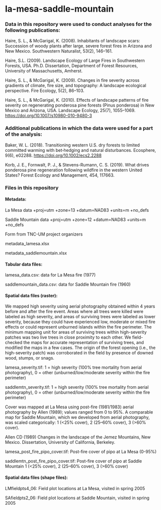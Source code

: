 # la-mesa-saddle-mountain

### Data in this repository were used to conduct analyses for the following publications:

Haire, S. L., & McGarigal, K. (2008). Inhabitants of landscape scars: Succession of woody plants after large, severe forest fires in Arizona and New Mexico. Southwestern Naturalist, 53(2), 146–161.

Haire, S.L. (2009). Landscape Ecology of Large Fires in Southwestern Forests, USA. Ph.D. Dissertation, Department of Forest Resources, University of Massachusetts, Amherst.

Haire, S. L., & McGarigal, K. (2009). Changes in fire severity across gradients of climate, fire size, and topography: A landscape ecological perspective. Fire Ecology, 5(2), 86–103.

Haire, S. L., & McGarigal, K. (2010). Effects of landscape patterns of fire severity on regenerating ponderosa pine forests (Pinus ponderosa) in New Mexico and Arizona, USA. Landscape Ecology, 25(7), 1055–1069. https://doi.org/10.1007/s10980-010-9480-3

### Additional publications in which the data were used for a part of the analysis: 
Baker, W. L. (2018). Transitioning western U.S. dry forests to limited committed warming with bet‐hedging and natural disturbances. Ecosphere, 9(6), e02288. https://doi.org/10.1002/ecs2.2288

Korb, J. E., Fornwalt, P. J., & Stevens-Rumann, C. S. (2019). What drives ponderosa pine regeneration following wildfire in the western United States? Forest Ecology and Management, 454, 117663.

### Files in this repository

#### Metadata:

La Mesa data +proj=utm +zone=13 +datum=NAD83 +units=m +no_defs

Saddle Mountain data +proj=utm +zone=12 +datum=NAD83 +units=m +no_defs 

Form from TNC-UM project organizers

metadata_lamesa.xlsx

metadata_saddlemountain.xlsx

#### Tabular data files:

lamesa_data.csv: data for La Mesa fire (1977)

saddlemountain_data.csv: data for Saddle Mountain fire (1960)

#### Spatial data files (raster):

We mapped high severity using aerial photography obtained within 4 years before and after the fire event. Areas where all trees were killed were labeled as high severity, and areas of surviving trees were labeled as lower severity, because they could have experienced low, moderate or mixed fire effects or could represent unburned islands within the fire perimeter. The minimum mapping unit for areas of surviving trees within high-severity patches was two live trees in close proximity to each other. We field-checked the maps
for accurate representation of surviving trees, and modified the maps in a few cases. The origin of the forest opening (i.e., the high-severity patch) was
corroborated in the field by presence of downed wood, stumps, or snags.

lamesa_severity.tif: 1 = high severity (100% tree mortality from aerial photography), 0 = other (unburned/low/moderate severity within the fire perimeter)

saddlemtn_severity.tif: 1 = high severity (100% tree mortality from aerial photography), 0 = other (unburned/low/moderate severity within the fire perimeter)

Cover was mapped at La Mesa using post-fire (1981/1983) aerial photography by Allen (1989); values ranged from 0 to 95%. 
A comparable map for Saddle Mountain, which we developed from aerial photography, was scaled categorically: 1 (<25% cover), 2 (25–60% cover), 3 (>60% cover).

Allen CD (1989) Changes in the landscape of the Jemez Mountains, New Mexico. Dissertation, University of California, Berkeley.

lamesa_post_fire_pipo_cover.tif: Post-fire cover of pipo at La Mesa (0-95%)

saddlemtn_post_fire_pipo_cover.tif: Post-fire cover of pipo at Saddle Mountain 1 (<25% cover), 2 (25–60% cover), 3 (>60% cover)


#### Spatial data files (shape files):

LMfieldpts4_06: Field plot locations at La Mesa, visited in spring 2005

SAfieldpts2_06: Field plot locations at Saddle Mountain, visited in spring 2005

